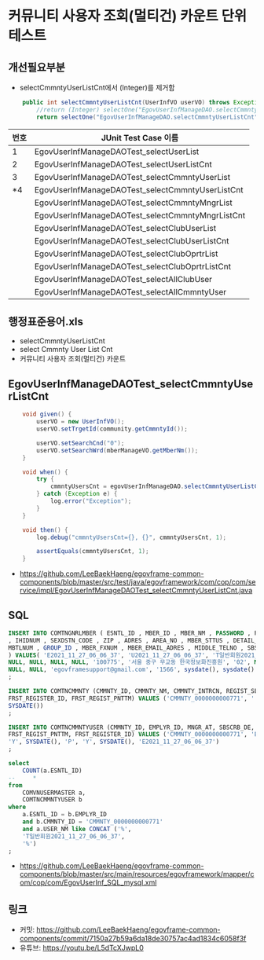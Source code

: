 # 커뮤니티 사용자 조회(멀티건) 카운트 단위테스트

## 개선필요부분

- selectCmmntyUserListCnt에서 (Integer)를 제거함

```java
	public int selectCmmntyUserListCnt(UserInfVO userVO) throws Exception {
		//return (Integer) selectOne("EgovUserInfManageDAO.selectCmmntyUserListCnt", userVO);
		return selectOne("EgovUserInfManageDAO.selectCmmntyUserListCnt", userVO);
```

|번호|JUnit Test Case 이름|
|-|-|
|1|EgovUserInfManageDAOTest_selectUserList|
|2|EgovUserInfManageDAOTest_selectUserListCnt|
|3|EgovUserInfManageDAOTest_selectCmmntyUserList|
|*4|EgovUserInfManageDAOTest_selectCmmntyUserListCnt|
||EgovUserInfManageDAOTest_selectCmmntyMngrList|
||EgovUserInfManageDAOTest_selectCmmntyMngrListCnt|
||EgovUserInfManageDAOTest_selectClubUserList|
||EgovUserInfManageDAOTest_selectClubUserListCnt|
||EgovUserInfManageDAOTest_selectClubOprtrList|
||EgovUserInfManageDAOTest_selectClubOprtrListCnt|
||EgovUserInfManageDAOTest_selectAllClubUser|
||EgovUserInfManageDAOTest_selectAllCmmntyUser|

## 행정표준용어.xls

- selectCmmntyUserListCnt
- select Cmmnty User List Cnt
- 커뮤니티 사용자 조회(멀티건) 카운트

## EgovUserInfManageDAOTest_selectCmmntyUserListCnt

```java
	void given() {
		userVO = new UserInfVO();
		userVO.setTrgetId(community.getCmmntyId());

		userVO.setSearchCnd("0");
		userVO.setSearchWrd(mberManageVO.getMberNm());
	}

	void when() {
		try {
			cmmntyUsersCnt = egovUserInfManageDAO.selectCmmntyUserListCnt(userVO);
		} catch (Exception e) {
			log.error("Exception");
		}
	}

	void then() {
		log.debug("cmmntyUsersCnt={}, {}", cmmntyUsersCnt, 1);

		assertEquals(cmmntyUsersCnt, 1);
	}
```

- https://github.com/LeeBaekHaeng/egovframe-common-components/blob/master/src/test/java/egovframework/com/cop/com/service/impl/EgovUserInfManageDAOTest_selectCmmntyUserListCnt.java

## SQL

```sql
INSERT INTO COMTNGNRLMBER ( ESNTL_ID , MBER_ID , MBER_NM , PASSWORD , PASSWORD_HINT , PASSWORD_CNSR 
, IHIDNUM , SEXDSTN_CODE , ZIP , ADRES , AREA_NO , MBER_STTUS , DETAIL_ADRES , END_TELNO , 
MBTLNUM , GROUP_ID , MBER_FXNUM , MBER_EMAIL_ADRES , MIDDLE_TELNO , SBSCRB_DE , CHG_PWD_LAST_PNTTM 
) VALUES( 'E2021_11_27_06_06_37', 'U2021_11_27_06_06_37', 'T일반회원2021_11_27_06_06_37', 'IVBerGb7hQS0AB+tfi36v6SXXgRedLc/NvzVGTfWz7Q=', 
NULL, NULL, NULL, NULL, '100775', '서울 중구 무교동 한국정보화진흥원', '02', NULL, NULL, '2059', '1566-2059', 
NULL, NULL, 'egovframesupport@gmail.com', '1566', sysdate(), sysdate() )
;

INSERT INTO COMTNCMMNTY (CMMNTY_ID, CMMNTY_NM, CMMNTY_INTRCN, REGIST_SE_CODE, TMPLAT_ID, USE_AT, 
FRST_REGISTER_ID, FRST_REGIST_PNTTM) VALUES ('CMMNTY_0000000000771', '', '', '', '', 'Y', '', 
SYSDATE())
;

INSERT INTO COMTNCMMNTYUSER (CMMNTY_ID, EMPLYR_ID, MNGR_AT, SBSCRB_DE, MBER_STTUS, USE_AT, 
FRST_REGIST_PNTTM, FRST_REGISTER_ID) VALUES ('CMMNTY_0000000000771', 'E2021_11_27_06_06_37', 
'Y', SYSDATE(), 'P', 'Y', SYSDATE(), 'E2021_11_27_06_06_37')
;

select
    COUNT(a.ESNTL_ID)
--     *
from
    COMVNUSERMASTER a,
    COMTNCMMNTYUSER b
where
    a.ESNTL_ID = b.EMPLYR_ID
    and b.CMMNTY_ID = 'CMMNTY_0000000000771'
    and a.USER_NM like CONCAT ('%',
    'T일반회원2021_11_27_06_06_37',
    '%')
;
```

- https://github.com/LeeBaekHaeng/egovframe-common-components/blob/master/src/main/resources/egovframework/mapper/com/cop/com/EgovUserInf_SQL_mysql.xml

## 링크

- 커밋: https://github.com/LeeBaekHaeng/egovframe-common-components/commit/7150a27b59a6da18de30757ac4ad1834c6058f3f
- 유튜브: https://youtu.be/L5dTcXJwpL0
